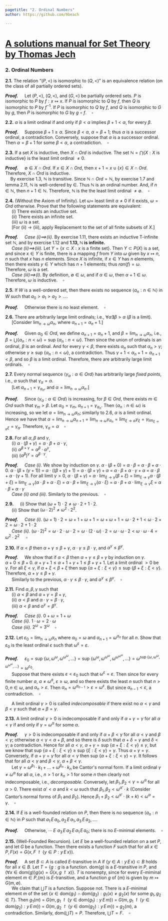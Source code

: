 ```yaml
---
pagetitle: "2. Ordinal Numbers"
author: https://github.com/9beach

---
```

# [A solutions manual for Set Theory by Thomas Jech](README.md)
### 2. Ordinal Numbers

**2.1.** The relation “$(P,<)$ is isomorphic to $(Q,<)$” is an equivalence
relation (on the class of all partially ordered sets).

**_Proof._**&nbsp;$\quad$Let $(P, <)$, $(Q, <)$, and $(G, <)$ be partially
ordered sets. $P$ is isomorphic to $P$ by $f:x\mapsto x$. If $P$ is
isomorphic to $Q$ by $f$, then $Q$ is isomorphic to $P$ by $f^{-1}$. If
$P$ is isomorphic to $Q$ by $f$, and $Q$ is isomorphic to $G$ by $g$,
then $P$ is isomorphic to $G$ by $g\circ f$.$\quad\square$

**2.2.** $\alpha$ is a limit ordinal if and only if $\beta <\alpha$ implies
$\beta+1<\alpha$, for every $\beta$.

**_Proof._**&nbsp;$\quad$Suppose $\beta+1\ge\alpha$. Since $\beta <\alpha$,
$\alpha =\beta + 1$; thus $\alpha$ is a successor ordinal, a contradiction.
Conversely, suppose that $\alpha$ is a successor ordinal. Then
$\alpha=\beta+1$ for some $\beta<\alpha$, a contradiction.$\quad\square$

**2.3.** If a set $X$ is inductive, then $X\cap Ord$ is inductive. The set
$\mathbb{N} =\bigcap\{X : X\text{ is inductive}\}$ is the least limit
ordinal $\neq 0$.

**_Proof._**&nbsp;$\quad$$\emptyset\in X\cap Ord$. If $x\in X\cap Ord$,
then $x + 1 = x\cup\{x\}\in X\cap Ord$. Therefore, $X\cap Ord$ is
inductive.\
$\quad$By exercise 1.3, $\mathbb{N}$ is transitive. Since $\mathbb{N}
\cap Ord=\mathbb{N}$, by exercise 1.7 and lemma 2.11, $\mathbb{N}$ is
well-ordered by $\in$. Thus $\mathbb{N}$ is an ordinal number. And,
if $n\in\mathbb{N}$, then $n + 1\in\mathbb{N}$. Therefore, $\mathbb{N}$
is the the least limit ordinal $\neq\emptyset$.$\quad\square$

**2.4.** (Without the Axiom of Infinity). Let $\omega =$ least limit $\alpha
\neq 0$ if it exists, $\omega = Ord$ otherwise. Prove that the following
statements are equivalent:\
&nbsp;$\quad$(i) There exists an inductive set.\
&nbsp;$\quad$(ii) There exists an infinite set.\
&nbsp;$\quad$(iii) $\omega$ is a set.\
&nbsp;$\quad$[For (ii) $\to$ (iii), apply Replacement to the set of all
finite subsets of $X$.]

**_Proof._**&nbsp;$\quad$_Case (i)$\implies$(ii)._ By exercise 1.11, there
exists an inductive T-infinite set $\mathbb{N}$, and by exercise 1.12 and
**1.13, $\mathbb{N}$ is infinite.**\
&nbsp;$\quad$_Case (ii)$\implies$(iii)._ Let $Y =\{x\subset X : x\text{ is a
finite set}\}$. Then $Y\subset P(X)$ is a set, and since $x\in Y$ is finite,
there is a mapping $f$ from $Y$ into $\omega$ given by $x\mapsto n$, $n$
such that $x$ has $n$ elements. Since $X$ is infinite, if $x\in Y$ has $n$
elements, then there exists $y\in Y$ which has $n+1$ elements; thus
$ran(f) =\omega$. Therefore, $\omega$ is a set.\
&nbsp;$\quad$_Case (iii)$\implies$(i)._ By definition, $\emptyset\in\omega$,
and if $\alpha\in\omega$, then $\alpha+1\in\omega$. Therefore, $\omega$ is
inductive.$\quad\square$

**2.5.** If $W$ is a well-ordered set, then there exists no sequence
$\langle a_n : n\in\mathbb{N}\rangle$ in $W$ such that
$a_0 >a_1 >a_2 >\ldots.$

**_Proof._**&nbsp;$\quad$Otherwise there is no least element.$\quad\square$

**2.6.** There are arbitrarily large limit ordinals; i.e., $\forall\alpha\exists
\beta >\alpha$ ($\beta$ is a limit).\
&nbsp;$\quad$[Consider $\lim_{n\to\omega}\alpha_n$, where $\alpha_{n+1} =
\alpha_n + 1$.]

**_Proof._**&nbsp;$\quad$Given $\alpha_0\in Ord$,
we define $\alpha_{n+1} =\alpha_n+1$, and $\beta=\lim_{n\to
\omega}\alpha_n$, i.e., $\beta=\bigcup\{\alpha_n:n<\omega\}=\text{sup }
\{\alpha_n:n<\omega\}$. Then since the union of ordinals is an ordinal,
$\beta$ is an ordinal. And for every $\gamma <\beta$, there exists
$\alpha_n$ such that $\alpha_n>\gamma$; otherwise $\gamma\ge\text{sup }
\{\alpha_n:n<\omega\}$, a contradiction.
Thus $\gamma+1<\alpha_n+1=\alpha_{n+1}<\beta$, and so
$\beta$ is a limit ordinal. Therefore, there are arbitrarily large limit ordinals.$\quad\square$

**2.7.** Every normal sequence $\langle\gamma_\alpha :\alpha\in Ord\rangle$ has
arbitrarily large _fixed points_, i.e., $\alpha$ such that $\gamma_\alpha =
\alpha$.\
&nbsp;$\quad$[Let $\alpha_{n+1}=\gamma_{\alpha_n}$, and $\alpha=\lim_{n\to
\omega}\alpha_n$.]

**_Proof._**&nbsp;$\quad$Since $\langle\gamma_\alpha :\alpha\in Ord\rangle$
is increasing, for $\beta\in Ord$, there exists $m\in Ord$ such that
$\gamma_m>\beta$.
Let $\alpha_0=\gamma_m$, $\alpha_{n+1}=\gamma_{\alpha_n}$. Then
$\langle\alpha_n:n\in\omega\rangle$ is increasing, so we let
$\alpha=\lim_{n\to\omega}\alpha_n$;
similarly to 2.6, $\alpha$ is a limit ordinal. Hence we have that
$\alpha=\lim_{n\to\omega}\alpha_{n+1}=
\lim_{n\to\omega}\gamma_{\alpha_{n}}=\lim_{\xi\to\alpha}\gamma_\xi=
\gamma_{\lim_{\xi\to\alpha}\xi}=\gamma_\alpha$. Therefore,
$\gamma_\alpha =\alpha$$\quad\square$

**2.8.** For all $\alpha,\beta$ and $\gamma$,\
&nbsp;$\quad$(i) $\alpha\cdot(\beta+\gamma)=\alpha\cdot\beta+
\alpha\cdot\gamma$,\
&nbsp;$\quad$(ii) $\alpha^{\beta+\gamma}=\alpha^{\beta}\cdot\alpha^{\gamma}$,\
&nbsp;$\quad$(iii) $(\alpha^{\beta})^{\gamma} =\alpha^{\beta\cdot\gamma}$.

**_Proof._**&nbsp;$\quad$_Case (i)._ We show by induction on $\gamma$.
$\alpha\cdot(\beta+0)$ $=$ $\alpha\cdot\beta$ $=$ $\alpha\cdot\beta +
\alpha\cdot 0$.
$\alpha\cdot(\beta+(\gamma+1))$ $=$ $\alpha\cdot((\beta+\gamma)+1)$ $=$
$\alpha\cdot(\beta+\gamma)+\alpha$ $=$ $\alpha\cdot\beta+
\alpha\cdot\gamma +\alpha$ $=$ $\alpha\cdot\beta+\alpha\cdot(\gamma+1)$.
For all limit $\gamma > 0$, $\alpha\cdot(\beta+\gamma)$ $=$
$\alpha\cdot\lim_{\xi\to\gamma}(\beta+\xi)$ $=$
$\lim_{\xi\to\gamma}\alpha\cdot(\beta+\xi)$ $=$
$\lim_{\xi\to\gamma}(\alpha\cdot\beta+\alpha\cdot\xi)$ $=$
$\alpha\cdot\beta+\lim_{\xi\to\gamma}(\alpha\cdot\xi)$
$=$ $\alpha\cdot\beta+\alpha\cdot\lim_{\xi\to\gamma}\xi$ $=$ $\alpha\cdot\beta+
\alpha\cdot\gamma$\
&nbsp;$\quad$_Case (ii) and (iii)._ Similarly to the previous.$\quad\square$

**2.9.**&nbsp;$\quad$(i) Show that $(\omega+1)\cdot 2\neq\omega\cdot 2+1\cdot 2$.\
&nbsp;$\quad$(ii) Show that $(\omega\cdot 2)^2\neq\omega^2\cdot 2^2$.

**_Proof._**&nbsp;$\quad$_Case (i)._ $(\omega+1)\cdot 2=\omega+1+\omega
+1=\omega+\omega+1=\omega\cdot 2 + 1 <\omega\cdot 2 + 2 =\omega\cdot 2
+1\cdot 2$\
&nbsp;$\quad$_Case (ii)._ $(\omega\cdot 2)^2=\omega\cdot 2\cdot\omega\cdot
2=\omega\cdot (2\cdot\omega)\cdot 2=\omega\cdot\omega\cdot 2<\omega\cdot\omega\cdot 4=\omega^2\cdot 2^2$
 $\quad\square$

**2.10.** If $\alpha<\beta$ then $\alpha+\gamma\le\beta+\gamma$, $\alpha
\cdot\gamma\le\beta\cdot\gamma$, and $\alpha^{\gamma}\le\beta^{\gamma}$.

**_Proof._**&nbsp;$\quad$We show that if $\alpha<\beta$ then
$\alpha+\gamma\le\beta+\gamma$ by induction on $\gamma$.\
$\alpha+0\le\beta+0$. $\alpha+\gamma+1\le\alpha+1+\gamma+1
\le\beta+\gamma+1$. Let a limit ordinal $> 0$ be $\gamma$.
For all $\xi<\gamma$, if $\alpha +\xi <\beta +\xi$ then
$\text{sup }\{\alpha +\xi :\xi<\gamma\}\le\text{sup }\{\beta +
\xi :\xi<\gamma\}$. Therefore, $\alpha+\gamma\le\beta+\gamma$.\
&nbsp;$\quad$Similarly to the previous, $\alpha
\cdot\gamma\le\beta\cdot\gamma$, and $\alpha^{\gamma}\le
\beta^{\gamma}$.$\quad\square$

**2.11.** Find $\alpha,\beta,\gamma$ such that\
&nbsp;$\quad$(i) $\alpha <\beta$ and $\alpha +\gamma =\beta +\gamma$,\
&nbsp;$\quad$(ii) $\alpha <\beta$ and $\alpha\cdot\gamma=\beta\cdot\gamma$,\
&nbsp;$\quad$(iii) $\alpha <\beta$ and $\alpha^{\gamma}=\beta^{\gamma}$.

**_Proof._**&nbsp;$\quad$_Case (i)._ $0+\omega=1+\omega$\
&nbsp;$\quad$_Case (ii)._ $1\cdot\omega=2\cdot\omega$\
&nbsp;$\quad$_Case (iii)._ $2^{\omega}=3^{\omega}$$\quad\square$

**2.12.** Let $\varepsilon_0 =\lim_{n\to\omega}\alpha_n$ where $\alpha_0 =
\omega$ and $\alpha_{n+1} =\omega^{\alpha_n}$ for all $n$. Show that
$\varepsilon_0$ is the least ordinal $\varepsilon$ such that
$\omega^{\varepsilon}=\varepsilon$.

**_Proof._**&nbsp;$\quad$$\varepsilon_0=\text{sup }\{\omega,\omega^\omega,
\omega^{\omega^\omega},\ldots\}=\text{sup }\{\omega^\omega,
\omega^{\omega^\omega},\omega^{\omega^{\omega^\omega}},\ldots\}=
\omega^{\text{sup }\{\omega,\omega^\omega,
\omega^{\omega^\omega},\ldots\}}=\omega^{\varepsilon_0}$.\
&nbsp;$\quad$Suppose that there exists $\varepsilon <\varepsilon_0$
such that $\omega^{\varepsilon}=\varepsilon$. Then since for every finite
number $a$, $a\neq\omega^a$, $\varepsilon\ge\omega$, and so there
exists the least $n$ such that $n>0, n\in\omega$, and $\alpha_n >
\varepsilon$. Then
$\alpha_n=\omega^{\alpha_{n-1}}>\varepsilon=\omega^\varepsilon$. But
since $\alpha_{n-1}<\varepsilon$, a contradiction.$\quad\square$

&nbsp;$\quad$A limit ordinal $\gamma > 0$ is called _indecomposable_ if
there exist no $\alpha <\gamma$ and $\beta <\gamma$ such that
$\alpha+\beta=\gamma$.

**2.13.** A limit ordinal $\gamma > 0$ is indecomposable if and only if $\alpha
+\gamma =\gamma$ for all $\alpha <\gamma$ if and only if $\gamma
=\omega^{\alpha}$ for some $\alpha$.

**_Proof._**&nbsp;$\quad$$\gamma > 0$ is indecomposable
if and only if $\alpha+\beta<\gamma$ for all
$\alpha <\gamma$ and $\beta <\gamma$; otherwise
$\alpha<\gamma<\alpha+\beta$, and so there is $\delta$ such that
$\alpha+\delta=\gamma$ and $\delta<\gamma$; a contradiction. Hence
for all $\alpha <\gamma$, $\alpha+\gamma=\text{sup }\{\alpha+\xi :\xi <
\gamma\}\le\gamma$, but we know that $\text{sup }\{\alpha+\xi :\xi <
\gamma\}$ $\ge$ $\text{sup }\{\xi :\xi <\gamma\}=\gamma$. Thus $\alpha
+\gamma=\gamma$. Conversely, if
$\alpha +\gamma =\gamma$ for all $\alpha <\gamma$ then
$\text{sup }\{\alpha+\xi :\xi <\gamma\}$ $=$ $\gamma$. It follows that
for all $\alpha <\gamma$ and $\beta <\gamma$, $\alpha+\beta<\gamma$.\
&nbsp;$\quad$Let $\gamma=\omega^{\beta_1}\cdot k_1
+\ldots+\omega^{\beta_n}\cdot k_n$ be Cantor's normal form.
If a limit ordinal $\gamma\ne\omega^\alpha$ for
all $\alpha$, i.e., $n>1$ or $k_n>1$ for some $n$ then clearly not indecomposable, i.e.,
_decomposable_.
Conversely, let $\beta_1,\beta_2<\gamma=\omega^\alpha$ for all $\alpha>0$.
There exist $\alpha'<\alpha$ and $k<\omega$ such
that $\beta_1,\beta_2<\omega^{\alpha'}\cdot k$ (Consider Cantor’s
normal forms of $\beta_1$ and $\beta_2$). Hence $\beta_1 +\beta_2 <
\omega^{\alpha'}\cdot (k+k) <\omega^\alpha=\gamma$.$\quad\square$

**2.14.** If $E$ is a well-founded relation on $P$, then there is no sequence
$\langle a_n : n\in\mathbb{N}\rangle$ in $P$ such that $a_1\,E\,a_0,
\,a_2\,E\,a_1,\,a_3\,E\,a_2,\,\ldots$.

**_Proof._**&nbsp;$\quad$Otherwise, $\cdots\,E\,\,a_3\,E\,a_2\,E\,a_1\,E\,
a_0$; there is no $E$-minimal elements.$\quad\square$

**2.15.** (Well-Founded Recursion). Let $E$ be a well-founded relation on a set
$P$, and let $G$ be a function. Then there exists a function $F$ such that
for all $x\in P, F(x)=G(x,F\upharpoonright\{y\in P:y\,E\,x\})$.

**_Proof._**&nbsp;$\quad$A set $B\subset A$ is called $E$-transitive in $A$
if $\{y\in A:y\,E\,x\}\subset B$ holds for all $x\in B$. Let $T =\{g : g$
is a function. $\text{dom}(g)$ is a $E$-transitive in $P$, and
$(\forall x\in\text{dom}(g))g(x) = G(x, g\upharpoonright x)\}$.
$T$ is nonempty, since for every $E$-miminal element $m\in P$,\{m\} is
$E$-transitive, and a function $g$ of $\{m\}$ is given by $m\mapsto G(m,
\emptyset)$.\
&nbsp;$\quad$We claim that $\bigcup T$ is a function. Suppose not.
There is a $E$-minimal element $m$ of the set
$\{x\in\text{dom}(g_1)\cap\text{dom}(g_2) : g_1(x)\neq g_2(x)$
for some $g_1, g_2\in T\}$.
Then $g_1(m)$ $=$ $G(m, g_1\upharpoonright\{y\in\text{dom}(g_1): y\,E\,m\})$ $=$
$G(m, g_1\upharpoonright\{y\in\text{dom}(g_2): y\,E\,m\})$ $=$
$G(m, g_2\upharpoonright\{y\in\text{dom}(g_2): y\,E\,m\})$ $=$
$g_2(m)$,
a contradiction. Similarly, dom($\bigcup T)=P$. Therefore,
$\bigcup T=F$.$\quad\square$
